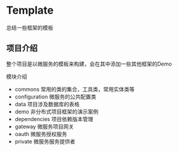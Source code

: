 # Template
总结一些框架的模板

## 项目介绍
整个项目是以微服务的模板来构建，会在其中添加一些其他框架的Demo

模块介绍
+ commons 常用的类的集合，工具类，常用实体类等
+ configuration 微服务的公共配置类
+ data 项目涉及数据库的表格
+ demo 非分布式项目框架的演示案例
+ dependencies 项目依赖版本管理
+ gateway 微服务项目网关
+ oauth 微服务授权服务
+ private 微服务服务提供者
